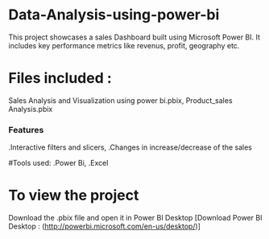 # Data-Analysis-using-power-bi 
This project showcases a sales Dashboard built using Microsoft Power BI. 
It includes key performance metrics like revenus, profit, geography etc. 
# Files included :
Sales Analysis and Visualization using power bi.pbix,
Product_sales Analysis.pbix

### Features
.Interactive filters and slicers,
.Changes in increase/decrease of the sales

#Tools used:
.Power Bi,
.Excel 

# To view the project
Download the .pbix file and open it in Power BI Desktop
[Download Power BI Desktop : (http://powerbi.microsoft.com/en-us/desktop/)]
